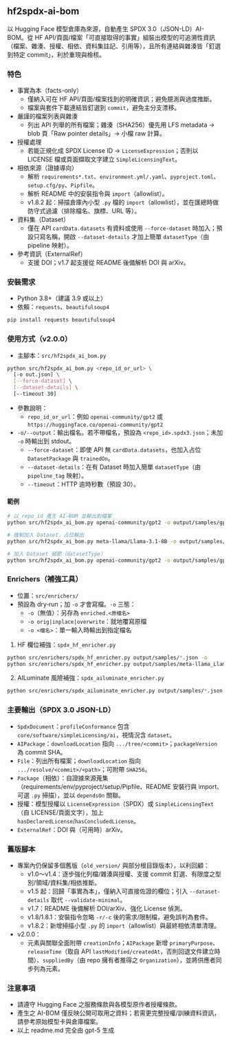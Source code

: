 ## hf2spdx-ai-bom

以 Hugging Face 模型倉庫為來源，自動產生 SPDX 3.0（JSON-LD）AI-BOM。從 HF API/頁面/檔案「可直接取得的事實」組裝出模型的可追溯性資訊（檔案、雜湊、授權、相依、資料集註記、引用等），且所有連結與雜湊皆「釘選到特定 commit」，利於重現與檢核。

### 特色
- 事實為本（facts-only）
  - 僅納入可在 HF API/頁面/檔案找到的明確資訊；避免臆測與過度推斷。
  - 檔案與套件下載連結皆釘選到 `commit`，避免主分支漂移。
- 嚴謹的檔案列表與雜湊
  - 列出 API 列舉的所有檔案；雜湊（SHA256）優先用 LFS metadata → blob 頁「Raw pointer details」→ 小檔 raw 計算。
- 授權處理
  - 若能正規化成 SPDX License ID → `LicenseExpression`；否則以 LICENSE 檔或頁面擷取文字建立 `SimpleLicensingText`。
- 相依來源（證據導向）
  - 解析 `requirements*.txt`、`environment.yml/.yaml`、`pyproject.toml`、`setup.cfg/py`、`Pipfile`。
  - 解析 README 中的安裝指令與 `import`（allowlist）。
  - v1.8.2 起：掃描倉庫內小型 `.py` 檔的 `import`（allowlist），並在匯總時做防守式過濾（排除檔名、旗標、URL 等）。
- 資料集（Dataset）
  - 僅在 API `cardData.datasets` 有資料或使用 `--force-dataset` 時加入；預設只寫名稱，開啟 `--dataset-details` 才加上簡單 `datasetType`（由 pipeline 映射）。
- 參考資訊（ExternalRef）
  - 支援 DOI；v1.7 起支援從 README 後備解析 DOI 與 arXiv。

### 安裝需求
- Python 3.8+（建議 3.9 或以上）
- 依賴：`requests`、`beautifulsoup4`

```bash
pip install requests beautifulsoup4
```

### 使用方式（v2.0.0）
- 主腳本：`src/hf2spdx_ai_bom.py`

```bash
python src/hf2spdx_ai_bom.py <repo_id_or_url> \
  [-o out.json] \
  [--force-dataset] \
  [--dataset-details] \
  [--timeout 30]
```

- 參數說明：
  - `repo_id_or_url`：例如 `openai-community/gpt2` 或 `https://huggingface.co/openai-community/gpt2`
- `-o/--output`：輸出檔名。若不帶檔名，預設為 `<repo_id>.spdx3.json`；未加 `-o` 時輸出到 stdout。
  - `--force-dataset`：即使 API 無 `cardData.datasets`，也加入占位 `DatasetPackage` 與 `trainedOn`。
  - `--dataset-details`：在有 Dataset 時加入簡單 `datasetType`（由 `pipeline_tag` 映射）。
  - `--timeout`：HTTP 逾時秒數（預設 30）。

#### 範例
```bash
# 以 repo_id 產生 AI-BOM 並輸出到檔案
python src/hf2spdx_ai_bom.py openai-community/gpt2 -o output/samples/gpt2.spdx3.json

# 強制加入 Dataset，占位輸出
python src/hf2spdx_ai_bom.py meta-llama/Llama-3.1-8B -o output/samples/llama.spdx3.json --force-dataset

# 加入 Dataset 細節（datasetType）
python src/hf2spdx_ai_bom.py openai-community/gpt2 -o output/samples/gpt2.spdx3.json --dataset-details
```

### Enrichers（補強工具）
- 位置：`src/enrichers/`
- 預設為 dry‑run；加 `-o` 才會寫檔。`-o` 三態：
  - `-o`（無值）：另存為 `enriched.<原檔名>`
  - `-o orig|inplace|overwrite`：就地覆寫原檔
  - `-o <檔名>`：單一輸入時輸出到指定檔名

1) HF 欄位補強：`spdx_hf_enricher.py`
```bash
python src/enrichers/spdx_hf_enricher.py output/samples/*.json -o
python src/enrichers/spdx_hf_enricher.py output/samples/meta-llama_Llama-3.3-70B-Instruct.spdx3.json -o orig
```

2) AILuminate 風險補強：`spdx_ailuminate_enricher.py`
```bash
python src/enrichers/spdx_ailuminate_enricher.py output/samples/*.json -o orig --add-comment
```

### 主要輸出（SPDX 3.0 JSON-LD）
- `SpdxDocument`：`profileConformance` 包含 `core/software/simpleLicensing/ai`，視情況含 `dataset`。
- `AIPackage`：`downloadLocation` 指向 `.../tree/<commit>`；`packageVersion` 為 commit SHA。
- `File`：列出所有檔案；`downloadLocation` 指向 `.../resolve/<commit>/<path>`；可附帶 `SHA256`。
- `Package`（相依）：自證據來源蒐集（requirements/env/pyproject/setup/Pipfile、README 安裝行與 import、可選 `.py` 掃描），並以 `dependsOn` 關聯。
- 授權：模型授權以 `LicenseExpression`（SPDX）或 `SimpleLicensingText`（自 LICENSE/頁面文字），加上 `hasDeclaredLicense`/`hasConcludedLicense`。
- `ExternalRef`：DOI 與（可用時）arXiv。

### 舊版腳本
- 專案內仍保留多個舊版（`old_version/` 與部分根目錄版本），以利回顧：
  - v1.0～v1.4：逐步強化列檔/雜湊與授權、支援 commit 釘選、有限度之型別/領域/資料集/相依推斷。
  - v1.5 起：回歸「事實為本」，僅納入可直接佐證的欄位；引入 `--dataset-details` 取代 `--validate-minimal`。
  - v1.7：README 後備解析 DOI/arXiv、強化 License 偵測。
  - v1.8/1.8.1：安裝指令忽略 `-r/-c` 後的需求/限制檔，避免誤判為套件。
  - v1.8.2：新增掃描小型 `.py` 的 `import`（allowlist）與最終相依清單清理。
 - v2.0.0：
   - 元素與關聯全面附帶 `creationInfo`；`AIPackage` 新增 `primaryPurpose`、`releaseTime`（取自 API `lastModified/createdAt`，否則回退文件建立時間）、`suppliedBy`（由 repo 擁有者推得之 `Organization`），並將供應者同步列為元素。

### 注意事項
- 請遵守 Hugging Face 之服務條款與各模型原作者授權條款。
- 產生之 AI-BOM 僅反映公開可取用之資料；若需更完整授權/訓練資料資訊，請參考原始模型卡與倉庫檔案。
- 以上 readme.md 完全由 gpt-5 生成



